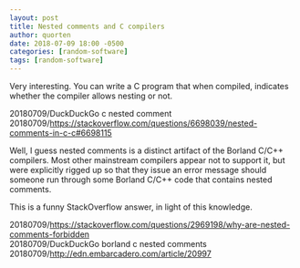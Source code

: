 ```yaml
---
layout: post
title: Nested comments and C compilers
author: quorten
date: 2018-07-09 18:00 -0500
categories: [random-software]
tags: [random-software]
---
```


Very interesting.  You can write a C program that when compiled,
indicates whether the compiler allows nesting or not.

20180709/DuckDuckGo c nested comment  
20180709/https://stackoverflow.com/questions/6698039/nested-comments-in-c-c#6698115

Well, I guess nested comments is a distinct artifact of the Borland
C/C++ compilers.  Most other mainstream compilers appear not to
support it, but were explicitly rigged up so that they issue an error
message should someone run through some Borland C/C++ code that
contains nested comments.

This is a funny StackOverflow answer, in light of this knowledge.

20180709/https://stackoverflow.com/questions/2969198/why-are-nested-comments-forbidden  
20180709/DuckDuckGo borland c nested comments  
20180709/http://edn.embarcadero.com/article/20997
